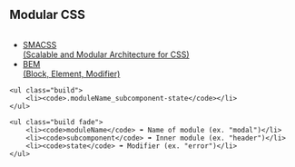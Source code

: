 <aside class="note">
    <section>
    </section>
</aside>

<hgroup>
    <h2>Modular CSS</h2>
</hgroup>
<article>
    <img src="images/smacss.png" alt="" class="smacss">
    <ul class="build fade">
        <li><a href="https://smacss.com/">SMACSS <br>(Scalable and Modular Architecture for CSS)</a></li>
        <li><a href="https://bem.info/method/">BEM <br>(Block, Element, Modifier)</a></li>
    </ul>

    <ul class="build">
        <li><code>.moduleName_subcomponent-state</code></li>
    </ul>

    <ul class="build fade">
        <li><code>moduleName</code> ➠ Name of module (ex. "modal")</li>
        <li><code>subcomponent</code> ➠ Inner module (ex. "header")</li>
        <li><code>state</code> ➠ Modifier (ex. "error")</li>
    </ul>

</article>
